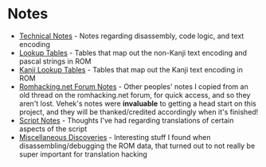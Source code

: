 # Notes

* [Technical Notes](/notes/technical_notes.md) - Notes regarding disassembly, code logic, and text encoding
* [Lookup Tables](/notes/lookup_tables.md) - Tables that map out the non-Kanji text encoding and pascal strings in ROM
* [Kanji Lookup Tables](/notes/kanji_lookup_tables.md) - Tables that map out the Kanji text encoding in ROM
* [Romhacking.net Forum Notes](/notes/romhacking_forum_notes.md) - Other peoples' notes I copied from an old thread on the romhacking.net forum, for quick access, and so they aren't lost. Vehek's notes were **invaluable** to getting a head start on this project, and they will be thanked/credited accordingly when it's finished!
* [Script Notes](/notes/script_notes.md) - Thoughts I've had regarding translations of certain aspects of the script
* [Miscellaneous Discoveries](/notes/misc_discoveries.md) - Interesting stuff I found when disassembling/debugging the ROM data, that turned out to not really be super important for translation hacking
